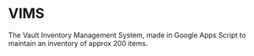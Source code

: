 # VIMS
The Vault Inventory Management System, made in Google Apps Script to maintain an inventory of approx 200 items.
